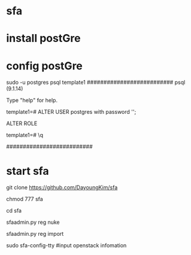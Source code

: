 # sfa
# install postGre
# config postGre
sudo -u postgres psql template1
##########################
psql (9.1.14)

Type "help" for help.

template1=# ALTER USER postgres with password '<PASSWORD>';

ALTER ROLE

template1=# \q

##########################
# start sfa
git clone https://github.com/DayoungKim/sfa

chmod 777 sfa

cd sfa

sfaadmin.py reg nuke

sfaadmin.py reg import

sudo sfa-config-tty #input openstack infomation
